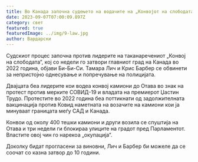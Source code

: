 ```yaml
---
title: Во Канада започна судењето на водачите на „Конвојот на слободата“.
date: 2023-09-07T07:00:09.897Z
category: свет
featured: true
featuredImage: ../img/9-law.jpg
author: Вардарски
---
```

Судскиот процес започна против лидерите на таканаречениот „Конвој на слободата“, кој со недели го затвори главниот град на Канада во 2022 година, објави Би-Би-Си. Тамара Лич и Крис Барбер се обвинети за непристојно однесување и попречување на полицијата.

Двајцата беа лидерите кои водеа конвој камиони до Отава во знак на протест против мерките СОВИД-19 и владата на премиерот Џастин Трудо. Протестите во 2022 година беа поттикнати од задолжителната вакцинација против Ковид наметната на возачите на камиони кои ја минуваат границата меѓу САД и Канада.

Конвои од околу 400 тешки камиони и други возила се спуштија на Отава и три недели ги блокираа улиците на градот пред Парламентот. Властите овој чин го нарекоа „окупација“.

Доколку бидат прогласени за виновни, Лич и Барбер би можеле да се соочат со казна затвор до 10 години.